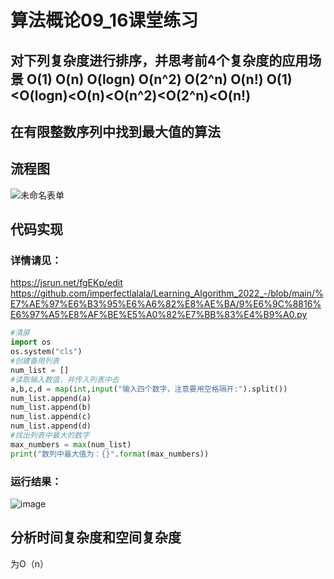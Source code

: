 # 算法概论09_16课堂练习
## 对下列复杂度进行排序，并思考前4个复杂度的应用场景 O(1) O(n) O(logn) O(n^2) O(2^n) O(n!) O(1)<O(logn)<O(n)<O(n^2)<O(2^n)<O(n!)
## 在有限整数序列中找到最大值的算法
## 流程图
![未命名表单](https://user-images.githubusercontent.com/91323648/191675531-c9f1ad36-aaef-48fe-a708-6eae0209cc43.jpg)
## 代码实现
### 详情请见：
https://jsrun.net/fgEKp/edit
https://github.com/imperfectlalala/Learning_Algorithm_2022_-/blob/main/%E7%AE%97%E6%B3%95%E6%A6%82%E8%AE%BA/9%E6%9C%8816%E6%97%A5%E8%AF%BE%E5%A0%82%E7%BB%83%E4%B9%A0.py
```PYTHON
#清屏
import os
os.system("cls")
#创建备用列表
num_list = []
#读取输入数值，并传入列表中去
a,b,c,d = map(int,input("输入四个数字，注意要用空格隔开:").split())
num_list.append(a)
num_list.append(b)
num_list.append(c)
num_list.append(d)
#找出列表中最大的数字
max_numbers = max(num_list)
print("数列中最大值为：{}".format(max_numbers))
```
### 运行结果：
![image](https://user-images.githubusercontent.com/91323648/191680145-0f44b691-8d15-497b-a4b1-18b35490010f.png)
## 分析时间复杂度和空间复杂度
为O（n）
